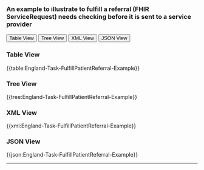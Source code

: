 ### An example to illustrate to fulfill a referral (FHIR ServiceRequest) needs checking before it is sent to a service provider



<div class="tab">
 <button class="tablinks active" onclick="openTab(event, 'Table View')">Table View</button>
 <button class="tablinks" onclick="openTab(event, 'Tree View')">Tree View</button>
  <button class="tablinks" onclick="openTab(event, 'XML View')">XML View</button>
  <button class="tablinks" onclick="openTab(event, 'JSON View')">JSON View</button>
</div>
    

    
<div id="Table View" class="tabcontent" style="display:block">
  <h3>Table View</h3>
{{table:England-Task-FulfillPatientReferral-Example}}
</div>
<div id="Tree View" class="tabcontent">
  <h3>Tree View</h3>
{{tree:England-Task-FulfillPatientReferral-Example}}
</div>
<div id="XML View" class="tabcontent">
  <h3>XML View</h3>
{{xml:England-Task-FulfillPatientReferral-Example}}
</div>
<div id="JSON View" class="tabcontent">
  <h3>JSON View</h3>
{{json:England-Task-FulfillPatientReferral-Example}}
</div>

---
